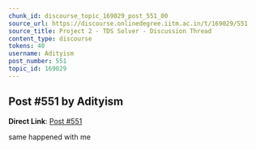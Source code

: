 ```yaml
---
chunk_id: discourse_topic_169029_post_551_00
source_url: https://discourse.onlinedegree.iitm.ac.in/t/169029/551
source_title: Project 2 - TDS Solver - Discussion Thread
content_type: discourse
tokens: 40
username: Adityism
post_number: 551
topic_id: 169029
---
```


## Post #551 by Adityism

**Direct Link**: [Post #551](https://discourse.onlinedegree.iitm.ac.in/t/169029/551)

same happened with me
